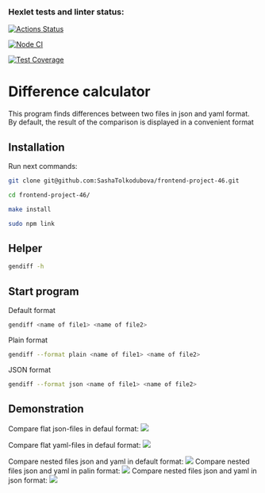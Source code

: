 ### Hexlet tests and linter status:
[![Actions Status](https://github.com/SashaTolkodubova/frontend-project-46/actions/workflows/hexlet-check.yml/badge.svg)](https://github.com/SashaTolkodubova/frontend-project-46/actions)

[![Node CI](https://github.com/SashaTolkodubova/frontend-project-46/actions/workflows/nodejs.yml/badge.svg)](https://github.com/SashaTolkodubova/frontend-project-46/actions)

[![Test Coverage](https://api.codeclimate.com/v1/badges/d6b0c8c4db52f5c5b31d/test_coverage)](https://codeclimate.com/github/SashaTolkodubova/frontend-project-46/test_coverage)

# Difference calculator

This program finds differences between two files in json and yaml format.  
By default, the result of the comparison is displayed in a convenient format

## Installation

Run next commands:
```sh
git clone git@github.com:SashaTolkodubova/frontend-project-46.git
```
```sh
cd frontend-project-46/
```
```sh
make install
```
```sh
sudo npm link
```

## Helper
```sh
gendiff -h
```

## Start program
Default format
```sh
gendiff <name of file1> <name of file2> 
```

Plain format
```sh
gendiff --format plain <name of file1> <name of file2>
```

JSON format
```sh
gendiff --format json <name of file1> <name of file2>
```

## Demonstration

Compare flat json-files in defaul format:
<a href="https://asciinema.org/a/682286" target="_blank"><img src="https://asciinema.org/a/682286.svg" /></a>

Compare flat yaml-files in defaul format:
<a href="https://asciinema.org/a/BnJfrAzJ6yFVFGnDkKqEJRtVX" target="_blank"><img src="https://asciinema.org/a/BnJfrAzJ6yFVFGnDkKqEJRtVX.svg" /></a>

Compare nested files json and yaml in default format:
<a href="https://asciinema.org/a/odkvdZqoEZpS17TZUtirASoO5" target="_blank"><img src="https://asciinema.org/a/odkvdZqoEZpS17TZUtirASoO5.svg" /></a>
Compare nested files json and yaml in palin format:
<a href="https://asciinema.org/a/buvOp8tUE80oA5scRYKslkVqk" target="_blank"><img src="https://asciinema.org/a/buvOp8tUE80oA5scRYKslkVqk.svg" /></a>
Compare nested files json and yaml in json format:
<a href="https://asciinema.org/a/sXk6WA2N0uSPZqKJwty1NL0e2" target="_blank"><img src="https://asciinema.org/a/sXk6WA2N0uSPZqKJwty1NL0e2.svg" /></a>